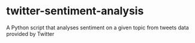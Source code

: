 # twitter-sentiment-analysis
A Python script that analyses sentiment on a given topic from tweets data provided by Twitter
